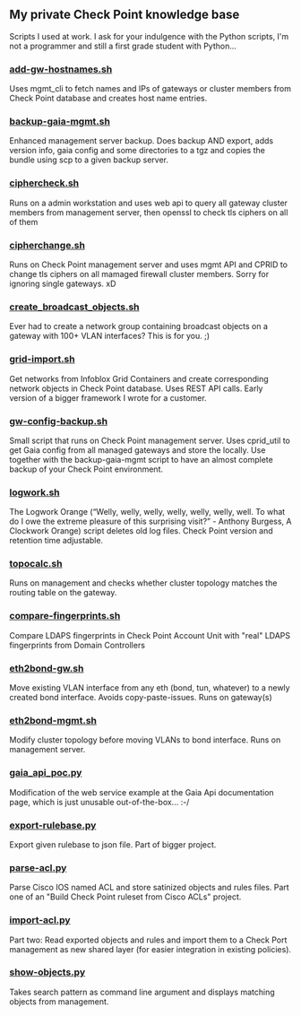 ## My private Check Point knowledge base ##

Scripts I used at work. I ask for your indulgence with the Python scripts, I'm not a programmer and still a first grade student with Python...

### [add-gw-hostnames.sh](add-gw-hostnames.sh)
Uses mgmt_cli to fetch names and IPs of gateways or cluster members from Check Point database and creates host name entries. 

### [backup-gaia-mgmt.sh](backup-gaia-mgmt.sh)
Enhanced management server backup. Does backup AND export, adds version info, gaia config and some directories to a tgz and copies the bundle using scp to a given backup server.

### [ciphercheck.sh](ciphercheck.sh)
Runs on a admin workstation and uses web api to query all gateway cluster members from management server, then openssl to check tls ciphers on all of them

### [cipherchange.sh](cipherchange.sh)
Runs on Check Point management server and uses mgmt API and CPRID to change tls ciphers on all mamaged firewall cluster members. Sorry for ignoring single gateways. xD

### [create_broadcast_objects.sh](create_broadcast_objects.sh)
Ever had to create a network group containing broadcast objects on a gateway with 100+ VLAN interfaces? This is for you. ;)

### [grid-import.sh](grid-import.sh)
Get networks from Infoblox Grid Containers and create corresponding network objects in Check Point database. Uses REST API calls. Early version of a bigger framework I wrote for a customer.

### [gw-config-backup.sh](gw-config-backup.sh)
Small script that runs on Check Point management server. Uses cprid_util to get Gaia config from all managed gateways and store the locally. Use together with the backup-gaia-mgmt script to have an almost complete backup of your Check Point environment.

### [logwork.sh](logwork.sh)
The Logwork Orange (“Welly, welly, welly, welly, welly, welly, well. To what do I owe the extreme pleasure of this surprising visit?” - Anthony Burgess, A Clockwork Orange) script deletes old log files. Check Point version and retention time adjustable.

### [topocalc.sh](topocalc.sh)
Runs on management and checks whether cluster topology matches the routing table on the gateway.

### [compare-fingerprints.sh](compare-fingerprints.sh)
Compare LDAPS fingerprints in Check Point Account Unit with "real" LDAPS fingerprints from Domain Controllers

### [eth2bond-gw.sh](eth2bond-gw.sh)
Move existing VLAN interface from any eth (bond, tun, whatever) to a newly created bond interface. Avoids copy-paste-issues. Runs on gateway(s)

### [eth2bond-mgmt.sh](eth2bond-mgmt.sh)
Modify cluster topology before moving VLANs to bond interface. Runs on management server.

### [gaia_api_poc.py](gaia_api_poc.py)
Modification of the web service example at the Gaia Api documentation page, which is just unusable out-of-the-box... :-/

### [export-rulebase.py](export-rulebase.py)
Export given rulebase to json file. Part of bigger project.

### [parse-acl.py](parse-acl.py)
Parse Cisco IOS named ACL and store satinized objects and rules files. Part one of an "Build Check Point ruleset from Cisco ACLs" project.

### [import-acl.py](import-acl.py)
Part two: Read exported objects and rules and import them to a Check Port management as new shared layer (for easier integration in existing policies).

### [show-objects.py](show-objects.py)
Takes search pattern as command line argument and displays matching objects from management.
